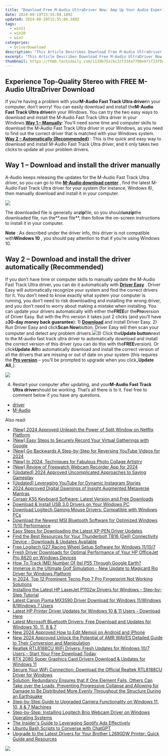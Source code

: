 ```yaml
---
title: "Download Free M-Audio UltraDriver Now: Amp Up Your Audio Experience!"
date: 2024-08-19T15:55:04.189Z
updated: 2024-08-20T15:55:04.189Z
tags:
  - win11
  - win10
  - win7
categories:
  - DriverDownload
description: "This Article Describes Download Free M-Audio UltraDriver Now: Amp Up Your Audio Experience!"
excerpt: "This Article Describes Download Free M-Audio UltraDriver Now: Amp Up Your Audio Experience!"
thumbnail: https://thmb.techidaily.com/1139b752cbc32f334a7708e871f23f8ed96ff0366c449e4d477fdb61f162967a.jpg
---
```


## Experience Top-Quality Stereo with FREE M-Audio UltraDriver Download

If you’re having a problem with your**M-Audio Fast Track Ultra driver**in your computer, don’t worry! You can easily download and install the**M-Audio Fast Track Ultra driver**in your Windows. You can try the two easy ways to download and install the M-Audio Fast Track Ultra driver in your Windows.[**Way 1 – Manually**](https://tools.techidaily.com/drivereasy/download/): You’ll need some time and computer skills to download the M-Audio Fast Track Ultra driver in your Windows, as you need to find out the correct driver that is matched with your Windows system. **[Way 2 – Automatically (Recommended)](https://www.drivereasy.com/knowledge/m-audio-fast-track-ultra-driver-free-download/#Way2)** : This is the quick and easy way to download and install M-Audio Fast Track Ultra driver, and it only takes two clicks to update all your problem drivers.

## **Way 1 – Download and install the driver manually**

A-Audio keeps releasing the updates for the M-Audio Fast Track Ultra driver, so you can go to the **[M-Audio download center](http://avid.force.com/pkb/articles/en%5FUS/Download/Fast-Track-Ultra-Drivers)** , find the latest M-Audio Fast Track Ultra driver for your system (for instance, Windows 8), then manually download and install it in your computer.

![](https://images.drivereasy.com/wp-content/uploads/2018/04/img_5ac200895b21f.png)

The downloaded file is generally an**zip**file, so you should**unzip**the downloaded file, run the**.exe file**, then follow the on-screen instructions to install it in your computer.

**Note** : As described under the driver info, this driver is not compatible with**Windows 10** , you should pay attention to that if you’re using Windows 10.

## **Way 2 – Download and install the driver automatically (Recommended)**

If you don’t have time or computer skills to manually update the M-Audio Fast Track Ultra driver, you can do it automatically with **[Driver Easy](https://tools.techidaily.com/drivereasy/download/)** . Driver Easy will automatically recognize your system and find the correct drivers for it. You don’t need to know exactly what system your computer is running, you don’t need to risk downloading and installing the wrong driver, and you don’t need to worry about making a mistake when installing. You can update your drivers automatically with either the**FREE**or the**Pro**version of Driver Easy. But with the Pro version it takes just 2 clicks (and you’ll have a**30-day money back guarantee**): 1) **[Download](https://tools.techidaily.com/drivereasy/download/)** and install Driver Easy. 2) Run Driver Easy and click**Scan Now**button. Driver Easy will then scan your computer and detect any problem drivers.![](https://images.drivereasy.com/wp-content/uploads/2018/03/img_5abdd74d18191.png)3) Click the**Update button**next to the M-audio fast track ultra driver to automatically download and install the correct version of this driver (you can do this with the**FREE**version). Or click**Update All**to automatically download and install the correct version of all the drivers that are missing or out of date on your system (this requires the **[Pro version](https://tools.techidaily.com/drivereasy/download/)** – you’ll be prompted to upgrade when you click_**Update All**_).

![](https://images.drivereasy.com/wp-content/uploads/2018/04/img_5ac2020df2992.jpg)

4) Restart your computer after updating, and your**M-Audio Fast Track Ultra** **driver**should be working. That’s all there is to it. Feel free to comment below if you have any questions.

* [driver](https://tools.techidaily.com/drivereasy/download/)
* [M-Audio](https://tools.techidaily.com/drivereasy/download/)

<ins class="adsbygoogle"
     style="display:block"
     data-ad-format="autorelaxed"
     data-ad-client="ca-pub-7571918770474297"
     data-ad-slot="1223367746"></ins>



<ins class="adsbygoogle"
     style="display:block"
     data-ad-client="ca-pub-7571918770474297"
     data-ad-slot="8358498916"
     data-ad-format="auto"
     data-full-width-responsive="true"></ins>

<span class="atpl-alsoreadstyle">Also read:</span>
<div><ul>
<li><a href="https://vp-tips.techidaily.com/new-2024-approved-unleash-the-power-of-split-window-on-netflix-platform/"><u>[New] 2024 Approved  Unleash the Power of Split Window on Netflix Platform</u></a></li>
<li><a href="https://video-capture.techidaily.com/new-easy-steps-to-securely-record-your-virtual-gatherings-with-google/"><u>[New] Easy Steps to Securely Record Your Virtual Gatherings with Google</u></a></li>
<li><a href="https://eaxpv-info.techidaily.com/new-go-backwards-a-step-by-step-for-reversing-youtube-videos-for-2024/"><u>[New] Go Backwards  A Step-by-Step for Reversing YouTube Videos for 2024</u></a></li>
<li><a href="https://vp-tips.techidaily.com/new-in-2024-techniques-for-fabulous-photo-collage-artistry/"><u>[New] In 2024, Techniques for Fabulous Photo Collage Artistry</u></a></li>
<li><a href="https://desktop-recording.techidaily.com/new-review-of-freewatch-webcam-recorder-app-for-2024/"><u>[New] Review of Freewatch Webcam Recorder App for 2024</u></a></li>
<li><a href="https://screen-video-capture.techidaily.com/updated-2024-approved-uncomplicated-approaches-to-saving-gameplay/"><u>[Updated] 2024 Approved  Uncomplicated Approaches to Saving Gameplay</u></a></li>
<li><a href="https://facebook-video-share.techidaily.com/updated-leveraging-youtube-for-dynamic-instagram-stories/"><u>[Updated] Leveraging YouTube for Dynamic Instagram Stories</u></a></li>
<li><a href="https://fox-hovers.techidaily.com/2024-approved-digital-dawnings-of-insight-augmented-metaverse-mantras/"><u>2024 Approved  Digital Dawnings of Insight  Augmented Metaverse Mantras</u></a></li>
<li><a href="https://driver-download.techidaily.com/corsair-k55-keyboard-software-latest-version-and-free-downloads/"><u>Corsair K55 Keyboard Software: Latest Version and Free Downloads</u></a></li>
<li><a href="https://driver-download.techidaily.com/download-and-install-usb-30-drivers-on-your-windows-pc/"><u>Download & Install USB 3.0 Drivers on Your Windows PC</u></a></li>
<li><a href="https://driver-download.techidaily.com/download-logitech-gaming-mouse-drivers-compatible-with-windows-pcs/"><u>Download Logitech Gaming Mouse Drivers: Compatible with Windows PCs</u></a></li>
<li><a href="https://driver-download.techidaily.com/download-the-newest-msi-bluetooth-software-for-optimized-windows-1110-performance/"><u>Download the Newest MSI Bluetooth Software for Optimized Windows 11/10 Performance</u></a></li>
<li><a href="https://driver-download.techidaily.com/easy-steps-for-downloading-the-latest-xp-pen-driver-updates/"><u>Easy Steps for Downloading the Latest XP-PEN Driver Updates</u></a></li>
<li><a href="https://driver-download.techidaily.com/find-the-best-resources-for-your-thunderbolt-tb16-dell-connectivity-device-downloads-and-updates-available/"><u>Find the Best Resources for Your Thunderbolt TB16 (Dell) Connectivity Device - Downloads & Updates Available</u></a></li>
<li><a href="https://driver-download.techidaily.com/free-logitech-g27-racing-wheel-setup-software-for-windows-11107/"><u>Free Logitech G27 Racing Wheel Setup Software for Windows 11/10/7</u></a></li>
<li><a href="https://driver-download.techidaily.com/fresh-driver-downloads-for-optimal-performance-of-your-hp-officejet-pro-8620-on-windows-devices/"><u>Fresh Driver Downloads for Optimal Performance of Your HP OfficeJet Pro 8620 on Windows Devices</u></a></li>
<li><a href="https://unlock-android.techidaily.com/how-to-track-imei-number-of-itel-p55-through-google-earth-by-drfone-android/"><u>How To Track IMEI Number Of Itel P55 Through Google Earth?</u></a></li>
<li><a href="https://driver-download.techidaily.com/immerse-in-the-ultimate-golf-simulation-new-update-to-magicard-rio-driver-for-windows-platform/"><u>Immerse in the Ultimate Golf Simulation - New Update to Magicard Rio Driver for Windows Platform</u></a></li>
<li><a href="https://unlock-android.techidaily.com/in-2024-top-12-prominent-tecno-pop-7-pro-fingerprint-not-working-solutions-by-drfone-android/"><u>In 2024, Top 12 Prominent Tecno Pop 7 Pro Fingerprint Not Working Solutions</u></a></li>
<li><a href="https://driver-download.techidaily.com/installing-the-latest-hp-laserjet-p1102w-drivers-for-windows-step-by-step-tutorial/"><u>Installing the Latest HP LaserJet P1102w Drivers for Windows - Step-by-Step Tutorial</u></a></li>
<li><a href="https://driver-download.techidaily.com/latest-canon-pixma-mx3590-driver-download-for-windows-11windows-8windows-7-users/"><u>Latest Canon Pixma MX3590 Driver Download for Windows 11/Windows 8/Windows 7 Users</u></a></li>
<li><a href="https://driver-download.techidaily.com/latest-hp-printer-driver-updates-for-windows-10-and-11-users-download-here/"><u>Latest HP Printer Driver Updates for Windows 10 & 11 Users - Download Here</u></a></li>
<li><a href="https://hardware-help.techidaily.com/latest-microsoft-bluetooth-drivers-free-download-and-updates-for-windows-10-11-8-and-7/"><u>Latest Microsoft Bluetooth Drivers: Free Download and Updates for Windows 10, 11, 8 & 7</u></a></li>
<li><a href="https://meme-emoji.techidaily.com/new-2024-approved-how-to-edit-memoji-on-android-and-iphone/"><u>New 2024 Approved How to Edit Memoji on Android and iPhone</u></a></li>
<li><a href="https://audio-shaping.techidaily.com/new-2024-approved-unlock-the-potential-of-amr-waves-detailed-guide-to-their-conversion-and-manipulation/"><u>New 2024 Approved Unlock the Potential of AMR WAVES Detailed Guide to Their Conversion and Manipulation</u></a></li>
<li><a href="https://driver-download.techidaily.com/realtek-rtl8188cu-wifi-drivers-fresh-updates-for-windows-107-users-start-your-free-download-today/"><u>Realtek RTL8188CU WiFi Drivers: Fresh Updates for Windows 10/7 Users – Start Your Free Download Today</u></a></li>
<li><a href="https://driver-download.techidaily.com/rtx-2080-super-graphics-card-drivers-download-and-updates-for-windows-11/"><u>RTX 2080 Super Graphics Card Drivers Download & Updates for Windows 11</u></a></li>
<li><a href="https://driver-download.techidaily.com/secure-your-wifi-connection-download-the-official-realtek-rtl8188cu-driver-for-windows/"><u>Secure Your WiFi Connection: Download the Official Realtek RTL8188CU Driver for Windows</u></a></li>
<li><a href="https://driver-download.techidaily.com/solution-redundancy-ensures-that-if-one-element-fails-others-can-take-over-the-loads-preventing-progressive-collapse-and-allowing-for-damage-to-be-distribut88/"><u>Solution: Redundancy Ensures that if One Element Fails, Others Can Take over the Loads, Preventing Progressive Collapse and Allowing for Damage to Be Distributed More Evenly Throughout the Structure During an Earthquake</u></a></li>
<li><a href="https://driver-download.techidaily.com/step-by-step-guide-to-upgraded-camera-functionality-on-windows-11-10-8-and-7-machines/"><u>Step-by-Step Guide to Upgraded Camera Functionality on Windows 11, 10, 8 & 7 Machines</u></a></li>
<li><a href="https://driver-download.techidaily.com/step-by-step-installing-logitech-brio-webcam-driver-on-windows-operating-systems/"><u>Step-by-Step: Installing Logitech Brio Webcam Driver on Windows Operating Systems</u></a></li>
<li><a href="https://extra-information.techidaily.com/the-insiders-guide-to-leveraging-spotify-ads-effectively/"><u>The Insider's Guide to Leveraging Spotify Ads Effectively</u></a></li>
<li><a href="https://tech-revival.techidaily.com/ubuntu-bash-scripts-to-converse-with-chatgpt/"><u>Ubuntu Bash Scripts to Converse with ChatGPT</u></a></li>
<li><a href="https://driver-download.techidaily.com/upgrade-to-the-latest-drivers-for-your-brother-l2690dw-printer-quick-guide-and-resources/"><u>Upgrade to the Latest Drivers for Your Brother L2690DW Printer: Quick Guide and Resources</u></a></li>
</ul></div>

<!-- affiliate ads begin -->
<a href="https://secure.2checkout.com/order/checkout.php?PRODS=2201613&QTY=1&AFFILIATE=108875&CART=1"><img src="https://www.macdvdripperpro.com/images/devices-3.png" border="0"></a>
<!-- affiliate ads end -->
